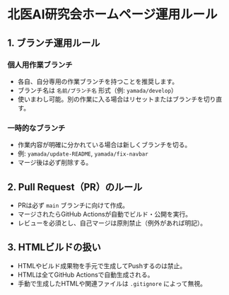 # 北医AI研究会ホームページ運用ルール

## 1. ブランチ運用ルール

### 個人用作業ブランチ

- 各自、自分専用の作業ブランチを持つことを推奨します。
- ブランチ名は `名前/ブランチ名` 形式（例: `yamada/develop`）
- 使いまわし可能。別の作業に入る場合はリセットまたはブランチを切り直す。

### 一時的なブランチ

- 作業内容が明確に分かれている場合は新しくブランチを切る。
- 例: `yamada/update-README`, `yamada/fix-navbar`
- マージ後は必ず削除する。

## 2. Pull Request（PR）のルール

- PRは必ず `main` ブランチに向けて作成。
- マージされたらGitHub Actionsが自動でビルド・公開を実行。
- レビューを必須とし、自己マージは原則禁止（例外があれば明記）。

## 3. HTMLビルドの扱い

- HTMLやビルド成果物を手元で生成してPushするのは禁止。
- HTMLは全てGitHub Actionsで自動生成される。
- 手動で生成したHTMLや関連ファイルは `.gitignore` によって無視。
